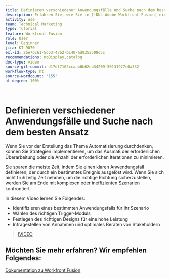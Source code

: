 ```yaml
---
title: Definieren verschiedener Anwendungsfälle und Suche nach dem besten Ansatz
description: Erfahren Sie, wie Sie in [!DNL Adobe Workfront Fusion] einen bestimmten Anwendungsfall für Ihr Szenario ermitteln, das richtige Design bestimmen und Stakeholdern die beste Beratung bieten.
activity: use
team: Technical Marketing
type: Tutorial
feature: Workfront Fusion
role: User
level: Beginner
jira: KT-9070
exl-id: 2be7bc61-5c63-47b2-b140-ad9352508d5c
recommendations: noDisplay,catalog
doc-type: video
source-git-commit: d17df7162ccaab6b62db34209f50131927c0a532
workflow-type: ht
source-wordcount: '155'
ht-degree: 100%

---
```


# Definieren verschiedener Anwendungsfälle und Suche nach dem besten Ansatz

Wenn Sie vor der Erstellung das Thema Automatisierung durchdenken, können Sie Strategien implementieren, um das Ausmaß der erforderlichen Überarbeitung oder die Anzahl der erforderlichen Iterationen zu minimieren.

Sie sparen die meiste Zeit, indem Sie einen klaren Anwendungsfall definieren, der durch ein bestimmtes Ereignis ausgelöst wird. Wenn Sie sich nicht frühzeitig Zeit nehmen, um die richtige Richtung sicherzustellen, werden Sie am Ende mit komplexen oder ineffizienten Szenarien konfrontiert.

In diesem Video lernen Sie Folgendes:

* Identifizieren eines bestimmten Anwendungsfalls für Ihr Szenario
* Wählen des richtigen Trigger-Moduls
* Festlegen des richtigen Designs für eine hohe Leistung
* Infragestellen von Annahmen und optimales Beraten von Stakeholdern

>[!VIDEO](https://video.tv.adobe.com/v/335311/?quality=12&learn=on&enablevpops)

## Möchten Sie mehr erfahren? Wir empfehlen Folgendes:

[Dokumentation zu Workfront Fusion](https://experienceleague.adobe.com/docs/workfront/using/adobe-workfront-fusion/workfront-fusion-2.html?lang=de)
